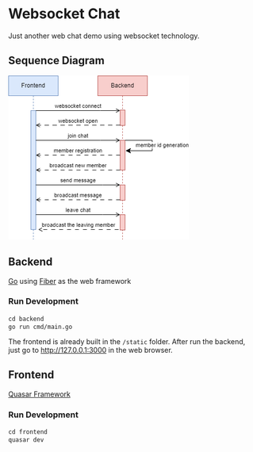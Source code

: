 # Websocket Chat

Just another web chat demo using websocket technology.

## Sequence Diagram

![Sequence Diagram](/ws-chat.png)

## Backend

[Go](https://go.dev/) using [Fiber](https://gofiber.io/) as the web framework

### Run Development

```
cd backend
go run cmd/main.go
```

The frontend is already built in the `/static` folder. After run the backend, just go to http://127.0.0.1:3000 in the web browser.

## Frontend

[Quasar Framework](https://quasar.dev/)

### Run Development

```
cd frontend
quasar dev
```
